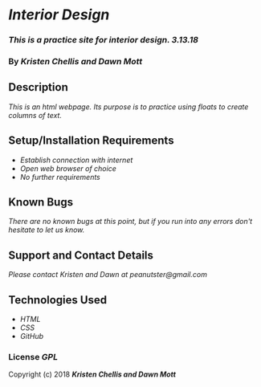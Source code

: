 # _Interior Design_

### _This is a practice site for interior design. 3.13.18_

### By _**Kristen Chellis and Dawn Mott**_

## Description

_This is an html webpage. Its purpose is to practice using floats to create columns of text._

## Setup/Installation Requirements

* _Establish connection with internet_
* _Open web browser of choice_
* _No further requirements_

## Known Bugs

_There are no known bugs at this point, but if you run into any errors don't hesitate to let us know._

## Support and Contact Details

_Please contact Kristen and Dawn at peanutster@gmail.com_

## Technologies Used

* _HTML_
* _CSS_
* _GitHub_

### License _GPL_

Copyright (c) 2018 **_Kristen Chellis and Dawn Mott_**
